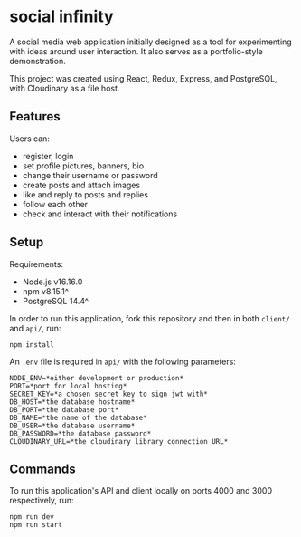 # social infinity

A social media web application initially designed as a tool for experimenting with ideas around user interaction. It also serves as a portfolio-style demonstration.

This project was created using React, Redux, Express, and PostgreSQL, with Cloudinary as a file host.

## Features

Users can:

- register, login
- set profile pictures, banners, bio
- change their username or password
- create posts and attach images
- like and reply to posts and replies
- follow each other
- check and interact with their notifications

## Setup

Requirements:

- Node.js v16.16.0
- npm v8.15.1^
- PostgreSQL 14.4^

In order to run this application, fork this repository and then in both `client/` and `api/`, run:

```
npm install
```

An `.env` file is required in `api/` with the following parameters:

```
NODE_ENV=*either development or production*
PORT=*port for local hosting*
SECRET_KEY=*a chosen secret key to sign jwt with*
DB_HOST=*the database hostname*
DB_PORT=*the database port*
DB_NAME=*the name of the database*
DB_USER=*the database username*
DB_PASSWORD=*the database password*
CLOUDINARY_URL=*the cloudinary library connection URL*
```

## Commands

To run this application's API and client locally on ports 4000 and 3000 respectively, run:

```
npm run dev
npm run start
```
